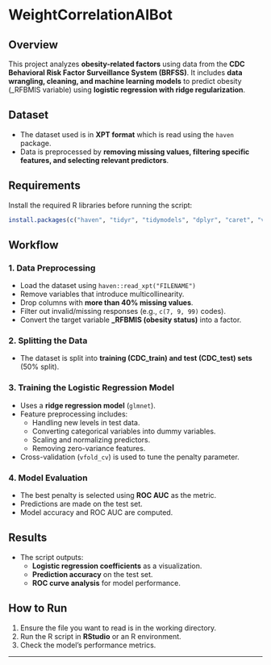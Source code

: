 # WeightCorrelationAIBot

## **Overview**
This project analyzes **obesity-related factors** using data from the **CDC Behavioral Risk Factor Surveillance System (BRFSS)**. It includes **data wrangling, cleaning, and machine learning models** to predict obesity (_RFBMIS variable) using **logistic regression with ridge regularization**.

## **Dataset**
- The dataset used is in **XPT format** which is read using the `haven` package.
- Data is preprocessed by **removing missing values, filtering specific features, and selecting relevant predictors**.

## **Requirements**
Install the required R libraries before running the script:
```r
install.packages(c("haven", "tidyr", "tidymodels", "dplyr", "caret", "vip"))
```

## **Workflow**
### **1. Data Preprocessing**
- Load the dataset using `haven::read_xpt("FILENAME")`
- Remove variables that introduce multicollinearity.
- Drop columns with **more than 40% missing values**.
- Filter out invalid/missing responses (e.g., `c(7, 9, 99)` codes).
- Convert the target variable **_RFBMIS (obesity status)** into a factor.

### **2. Splitting the Data**
- The dataset is split into **training (CDC_train) and test (CDC_test) sets** (50% split).

### **3. Training the Logistic Regression Model**
- Uses a **ridge regression model** (`glmnet`).
- Feature preprocessing includes:
  - Handling new levels in test data.
  - Converting categorical variables into dummy variables.
  - Scaling and normalizing predictors.
  - Removing zero-variance features.
- Cross-validation (`vfold_cv`) is used to tune the penalty parameter.

### **4. Model Evaluation**
- The best penalty is selected using **ROC AUC** as the metric.
- Predictions are made on the test set.
- Model accuracy and ROC AUC are computed.

## **Results**
- The script outputs:
  - **Logistic regression coefficients** as a visualization.
  - **Prediction accuracy** on the test set.
  - **ROC curve analysis** for model performance.

## **How to Run**
1. Ensure the file you want to read is in the working directory.
2. Run the R script in **RStudio** or an R environment.
3. Check the model’s performance metrics.

---
